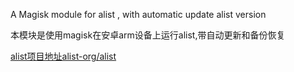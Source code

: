 
A Magisk module for alist , with automatic update alist version

本模块是使用magisk在安卓arm设备上运行alist,带自动更新和备份恢复

[alist项目地址alist-org/alist](https://github.com/alist-org/alist)
